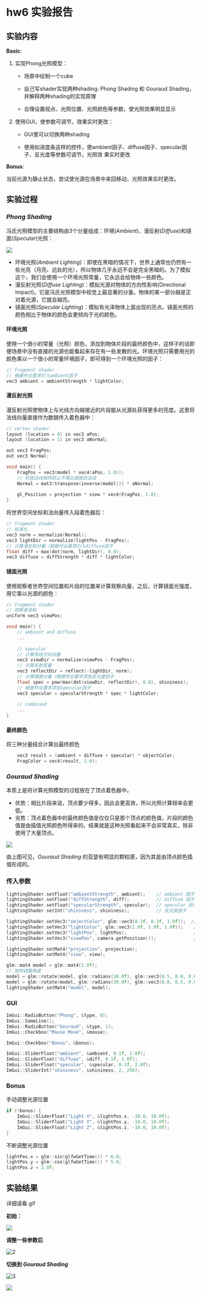 # hw6 实验报告



## 实验内容

**Basic**: 

1. 实现Phong光照模型： 
   
   - 场景中绘制一个cube
   
   - 自己写shader实现两种shading:  Phong Shading 和 Gouraud Shading，并解释两种shading的实现原理
   
   - 合理设置视点、光照位置、光照颜色等参数，使光照效果明显显示 

2. 使用GUI，使参数可调节，效果实时更改： 
   
   - GUI里可以切换两种shading
   
   - 使用如进度条这样的控件，使ambient因子、diffuse因子、specular因子、反光度等参数可调节，光照效 果实时更改 

**Bonus**:

当前光源为静止状态，尝试使光源在场景中来回移动，光照效果实时更改。



## 实验过程

### *Phong Shading*

冯氏光照模型的主要结构由3个分量组成：环境(*Ambient*)、漫反射(*Diffuse*)和镜面(*Specular*)光照：

![](./images/basic_lighting_phong.png)

- 环境光照(*Ambient Lighting*)：即使在黑暗的情况下，世界上通常也仍然有一些光亮（月亮、远处的光），所以物体几乎永远不会是完全黑暗的。为了模拟这个，我们会使用一个环境光照常量，它永远会给物体一些颜色。
- 漫反射光照(*Diffuse Lighting*)：模拟光源对物体的方向性影响(Directional Impact)。它是冯氏光照模型中视觉上最显著的分量。物体的某一部分越是正对着光源，它就会越亮。
- 镜面光照(*Specular Lighting*)：模拟有光泽物体上面出现的亮点。镜面光照的颜色相比于物体的颜色会更倾向于光的颜色。



#### 环境光照

使用一个很小的常量（光照）颜色，添加到物体片段的最终颜色中，这样子的话即便场景中没有直接的光源也能看起来存在有一些发散的光。环境光照只需要用光的颜色乘以一个很小的常量环境因子，即可得到一个环境光照的因子：

```cpp
// fragment shader
// 根据作业要求引入ambient因子
vec3 ambient = ambientStrength * lightColor;
```



#### 漫反射光照

漫反射光照使物体上与光线方向越接近的片段能从光源处获得更多的亮度。这里将法线向量直接作为数据传入着色器中：

```cpp
// vertex shader
layout (location = 0) in vec3 aPos;
layout (location = 1) in vec3 aNormal;

out vec3 FragPos;
out vec3 Normal;

void main() {
    FragPos = vec3(model * vec4(aPos, 1.0));
    // 利用法线矩阵防止不等比缩放后法线
    Normal = mat3(transpose(inverse(model))) * aNormal;  
    
    gl_Position = projection * view * vec4(FragPos, 1.0);
}
```

将世界空间坐标和法向量传入段着色器后：

```cpp
// fragment shader
// 标准化
vec3 norm = normalize(Normal);
vec3 lightDir = normalize(lightPos - FragPos);
// 计算漫反射分量（根据作业要求引入diffuse因子
float diff = max(dot(norm, lightDir), 0.0);
vec3 diffuse = diffStrength * diff * lightColor;
```



#### 镜面光照

使用观察者世界空间位置和片段的位置来计算观察向量，之后，计算镜面光强度，用它乘以光源的颜色：

```cpp
// fragment shader
// 观察者坐标
uniform vec3 viewPos;

void main() {
    // ambient and diffuse
    ...
    
    // specular
    // 计算视线方向向量
    vec3 viewDir = normalize(viewPos - FragPos);
    // 计算反射变量
    vec3 reflectDir = reflect(-lightDir, norm);
    // 计算镜面分量（根据作业要求添加反光度因子
    float spec = pow(max(dot(viewDir, reflectDir), 0.0), shininess);
    // 根据作业要求添加specular因子
    vec3 specular = specularStrength * spec * lightColor;  
	
    // combined
    ...
} 
```



#### 最终颜色

将三种分量结合计算出最终颜色

```cpp
    vec3 result = (ambient + diffuse + specular) * objectColor;
    FragColor = vec4(result, 1.0);
```



###  *Gouraud Shading*

本质上是将计算光照模型的过程放在了顶点着色器中。

- 优势：相比片段来说，顶点要少得多，因此会更高效，所以光照计算频率会更低。
- 劣势：顶点着色器中的最终颜色值是仅仅只是那个顶点的颜色值，片段的颜色值是由插值光照颜色所得来的。结果就是这种光照看起来不会非常真实，除非使用了大量顶点。

![](./images/basic_lighting_gouruad.png)

由上图可见，*Gouraud Shading* 的亚瑟有明显的颗粒感，因为其是由顶点颜色插值形成的。



### 传入参数

```cpp
lightingShader.setFloat("ambientStrength", ambient);	// ambient 因子
lightingShader.setFloat("diffStrength", diff);          // diffuse 因子
lightingShader.setFloat("specularStrength", specular);  // specular 因子
lightingShader.setInt("shininess", shininess);          // 反光度因子

lightingShader.setVec3("objectColor", glm::vec3(0.3f, 0.3f, 1.0f));  // 物体颜色
lightingShader.setVec3("lightColor", glm::vec3(1.0f, 1.0f, 1.0f));    // 光照颜色
lightingShader.setVec3("lightPos", lightPos);                         // 光源位置
lightingShader.setVec3("viewPos", camera.getPosition());              // 观察者坐标

lightingShader.setMat4("projection", projection);
lightingShader.setMat4("view", view);

glm::mat4 model = glm::mat4(1.0f);
// 旋转调整角度
model = glm::rotate(model, glm::radians(10.0f), glm::vec3(0.5, 0.0, 0.0));
model = glm::rotate(model, glm::radians(30.0f), glm::vec3(0.0, 0.5, 0.0));
lightingShader.setMat4("model", model);
```



### GUI

```cpp
ImGui::RadioButton("Phong", &type, 0);
ImGui::SameLine();
ImGui::RadioButton("Gouraud", &type, 1);
ImGui::Checkbox("Mouse Move", &mouse);

ImGui::Checkbox("Bonus", &bonus);

ImGui::SliderFloat("ambient", &ambient, 0.1f, 2.0f);
ImGui::SliderFloat("diffuse", &diff, 0.1f, 2.0f);
ImGui::SliderFloat("specular", &specular, 0.1f, 2.0f);
ImGui::SliderInt("shininess", &shininess, 2, 256);
```



### Bonus

手动调整光源位置

```cpp
if (!bonus) {
    ImGui::SliderFloat("Light X", &lightPos.x, -10.0, 10.0f);
    ImGui::SliderFloat("Light Y", &lightPos.y, -10.0, 10.0f);
    ImGui::SliderFloat("Light Z", &lightPos.z, -10.0, 10.0f);
}
```



不断调整光源位置

```cpp
lightPos.x = glm::sin(glfwGetTime()) * 6.0;
lightPos.y = glm::cos(glfwGetTime()) * 5.0;
lightPos.z = 2.0f;
```



## 实验结果

详细请看 gif

**初始：**

![](./images/1.png)



**调整一些参数后**

![2](./images/2.png)



**切换到 *Gouraud Shading***

![3](./images/3.png)



![](doc/sample.gif)